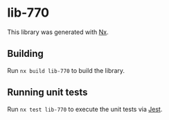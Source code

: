 # lib-770

This library was generated with [Nx](https://nx.dev).

## Building

Run `nx build lib-770` to build the library.

## Running unit tests

Run `nx test lib-770` to execute the unit tests via [Jest](https://jestjs.io).

